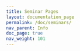 ```yaml
---
title: Seminar Pages
layout: documentation_page
permalink: /doc/seminars/
nav_parent: Info
doc_page: true
nav_weight: 101
---
```

